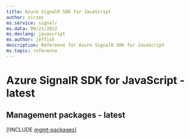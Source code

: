 ```yaml
---
title: Azure SignalR SDK for JavaScript
author: xirzec
ms.service: signalr
ms.data: 09/21/2022
ms.devlang: javascript
ms.author: jeffish
description: Reference for Azure SignalR SDK for JavaScript
ms.topic: reference
---
```

# Azure SignalR SDK for JavaScript - latest

## Management packages - latest
[!INCLUDE [mgmt-packages](signalr-mgmt-index.md)]